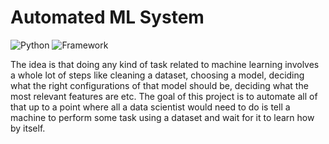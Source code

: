 # Automated ML System
![Python](https://img.shields.io/badge/Python-3.8-blueviolet)
![Framework](https://img.shields.io/badge/Framework-Streamlit-red)

The idea is that doing any kind of task related to machine learning involves a whole lot of steps like cleaning a dataset, choosing a model, deciding what the right configurations of that model should be, deciding what the most relevant features are etc. The goal of this project is to automate all of that up to a point where all a data scientist would need to do is tell a machine to perform some task using a dataset and wait for it to learn how by itself. 
